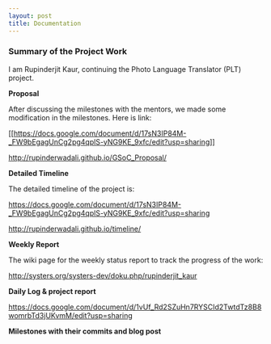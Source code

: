 ```yaml
---
layout: post
title: Documentation
---
```


### Summary of the Project Work ###

I am Rupinderjit Kaur, continuing the Photo Language Translator (PLT) project. 

**Proposal**

After discussing the milestones with the mentors, we made some modification in the milestones. Here is link:

[[https://docs.google.com/document/d/17sN3IP84M-_FW9bEgagUnCg2pg4qplS-yNG9KE_9xfc/edit?usp=sharing]]

http://rupinderwadali.github.io/GSoC_Proposal/

**Detailed Timeline**

The detailed timeline of the project is:

https://docs.google.com/document/d/17sN3IP84M-_FW9bEgagUnCg2pg4qplS-yNG9KE_9xfc/edit?usp=sharing

http://rupinderwadali.github.io/timeline/

**Weekly Report** 

The wiki page for the weekly status report to track the progress of the work:

http://systers.org/systers-dev/doku.php/rupinderjit_kaur

**Daily Log & project report**

https://docs.google.com/document/d/1vUf_Rd2SZuHn7RYSCId2TwtdTz8B8womrbTd3jUKvmM/edit?usp=sharing

**Milestones with their commits and blog post**

